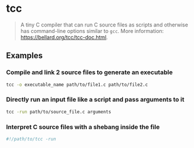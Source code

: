 # tcc

> A tiny C compiler that can run C source files as scripts and otherwise has command-line options similar to `gcc`. More information: <https://bellard.org/tcc/tcc-doc.html>.

## Examples

### Compile and link 2 source files to generate an executable

```bash
tcc -o executable_name path/to/file1.c path/to/file2.c
```

### Directly run an input file like a script and pass arguments to it

```bash
tcc -run path/to/source_file.c arguments
```

### Interpret C source files with a shebang inside the file

```bash
#!/path/to/tcc -run
```
